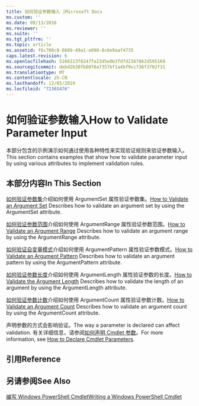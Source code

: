 ```yaml
---
title: 如何验证参数输入 |Microsoft Docs
ms.custom: ''
ms.date: 09/13/2016
ms.reviewer: ''
ms.suite: ''
ms.tgt_pltfrm: ''
ms.topic: article
ms.assetid: f6c700c8-0889-49a1-a990-8c6e9aaf4735
caps.latest.revision: 6
ms.openlocfilehash: 5166213f8247fa23d5e0b3fdfd2367062d595169
ms.sourcegitcommit: debd2b38fb8070a7357bf1a4bf9cc736f3702f31
ms.translationtype: MT
ms.contentlocale: zh-CN
ms.lasthandoff: 12/05/2019
ms.locfileid: "72365476"
---
```

# <a name="how-to-validate-parameter-input"></a><span data-ttu-id="9cdf0-102">如何验证参数输入</span><span class="sxs-lookup"><span data-stu-id="9cdf0-102">How to Validate Parameter Input</span></span>

<span data-ttu-id="9cdf0-103">本部分包含的示例演示如何通过使用各种特性来实现验证规则来验证参数输入。</span><span class="sxs-lookup"><span data-stu-id="9cdf0-103">This section contains examples that show how to validate parameter input by using various attributes to implement validation rules.</span></span>

## <a name="in-this-section"></a><span data-ttu-id="9cdf0-104">本部分内容</span><span class="sxs-lookup"><span data-stu-id="9cdf0-104">In This Section</span></span>

<span data-ttu-id="9cdf0-105">[如何验证参数集](./how-to-validate-an-argument-set.md)介绍如何使用 ArgumentSet 属性验证参数集。</span><span class="sxs-lookup"><span data-stu-id="9cdf0-105">[How to Validate an Argument Set](./how-to-validate-an-argument-set.md) Describes how to validate an argument set by using the ArgumentSet attribute.</span></span>

<span data-ttu-id="9cdf0-106">[如何验证参数范围](./how-to-validate-an-argument-range.md)介绍如何使用 ArgumentRange 属性验证参数范围。</span><span class="sxs-lookup"><span data-stu-id="9cdf0-106">[How to Validate an Argument Range](./how-to-validate-an-argument-range.md) Describes how to validate an argument range by using the ArgumentRange attribute.</span></span>

<span data-ttu-id="9cdf0-107">[如何验证自变量模式](./how-to-validate-an-argument-pattern.md)介绍如何使用 ArgumentPattern 属性验证参数模式。</span><span class="sxs-lookup"><span data-stu-id="9cdf0-107">[How to Validate an Argument Pattern](./how-to-validate-an-argument-pattern.md) Describes how to validate an argument pattern by using the ArgumentPattern attribute.</span></span>

<span data-ttu-id="9cdf0-108">[如何验证参数长度](./how-to-validate-the-argument-length.md)介绍如何使用 ArgumentLength 属性验证参数的长度。</span><span class="sxs-lookup"><span data-stu-id="9cdf0-108">[How to Validate the Argument Length](./how-to-validate-the-argument-length.md) Describes how to validate the length of an argument by using the ArgumentLength attribute.</span></span>

<span data-ttu-id="9cdf0-109">[如何验证参数计数](./how-to-validate-an-argument-count.md)介绍如何使用 ArgumentCount 属性验证参数计数。</span><span class="sxs-lookup"><span data-stu-id="9cdf0-109">[How to Validate an Argument Count](./how-to-validate-an-argument-count.md) Describes how to validate an argument count by using the ArgumentCount attribute.</span></span>

<span data-ttu-id="9cdf0-110">声明参数的方式会影响验证。</span><span class="sxs-lookup"><span data-stu-id="9cdf0-110">The way a parameter is declared can affect validation.</span></span> <span data-ttu-id="9cdf0-111">有关详细信息，请参阅[如何声明 Cmdlet 参数](./how-to-declare-cmdlet-parameters.md)。</span><span class="sxs-lookup"><span data-stu-id="9cdf0-111">For more information, see [How to Declare Cmdlet Parameters](./how-to-declare-cmdlet-parameters.md).</span></span>

## <a name="reference"></a><span data-ttu-id="9cdf0-112">引用</span><span class="sxs-lookup"><span data-stu-id="9cdf0-112">Reference</span></span>

## <a name="see-also"></a><span data-ttu-id="9cdf0-113">另请参阅</span><span class="sxs-lookup"><span data-stu-id="9cdf0-113">See Also</span></span>

[<span data-ttu-id="9cdf0-114">编写 Windows PowerShell Cmdlet</span><span class="sxs-lookup"><span data-stu-id="9cdf0-114">Writing a Windows PowerShell Cmdlet</span></span>](./writing-a-windows-powershell-cmdlet.md)
